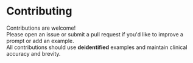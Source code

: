 # Contributing

Contributions are welcome!  
Please open an issue or submit a pull request if you'd like to improve a prompt or add an example.  
All contributions should use **deidentified** examples and maintain clinical accuracy and brevity.
